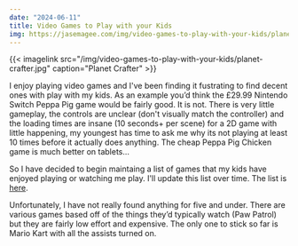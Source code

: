 ```yaml
---
date: "2024-06-11"
title: Video Games to Play with your Kids
img: https://jasemagee.com/img/video-games-to-play-with-your-kids/planet-crafter.jpg
---
```


{{< imagelink src="/img/video-games-to-play-with-your-kids/planet-crafter.jpg" caption="Planet Crafter" >}}

I enjoy playing video games and I've been finding it fustrating to find decent ones with play with my kids.
As an example you’d think the £29.99 Nintendo Switch Peppa Pig game would be fairly good. It is not.
There is very little gameplay, the controls are unclear (don't visually match the controller) and the loading times are insane (10 seconds+ per scene)
for a 2D game with little happening, my youngest has time to ask me why its not playing at least 10 times before it actually does anything.
The cheap Peppa Pig Chicken game is much better on tablets...

So I have decided to begin maintaing a list of games that my kids have enjoyed playing or watching me play. I'll update this list over time. The list is
[here](https://jasemagee.com/lists/).

Unfortunately, I have not really found anything for five and under. There are various games based off of the
things they’d typically watch (Paw Patrol) but they are fairly low effort and expensive.
The only one to stick so far is Mario Kart with all the assists turned on.
